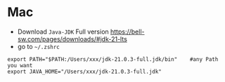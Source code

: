 # Mac
- Download `Java-JDK`  Full version
https://bell-sw.com/pages/downloads/#jdk-21-lts
- go to `~/.zshrc`
```
export PATH="$PATH:/Users/xxx/jdk-21.0.3-full.jdk/bin"    #any Path you want
export JAVA_HOME="/Users/xxx/jdk-21.0.3-full.jdk"
```

